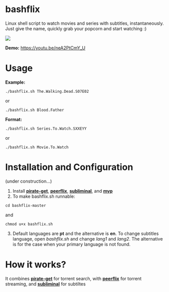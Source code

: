 # bashflix
Linux shell script to watch movies and series with subtitles, instantaneously. Just give the name, quickly grab your popcorn and start watching :) 

![](http://i.imgur.com/FX4bt1B.gif)

**Demo:** https://youtu.be/neA2PtCmY_U

# Usage
**Example:** 
```
./bashflix.sh The.Walking.Dead.S07E02
```
or
```
./bashflix.sh Blood.Father
```
**Format:** 
```
./bashflix.sh Series.To.Watch.SXXEYY
```
or
```
./bashflix.sh Movie.To.Watch
``` 

# Installation and Configuration
(under construction...)

1. Install [**pirate-get**](https://github.com/vikstrous/pirate-get), [**peerflix**](https://github.com/mafintosh/peerflix), [**subliminal**](https://github.com/Diaoul/subliminal), and [**mvp**](http://ubuntuhandbook.org/index.php/2016/07/install-mpv-media-player-ubuntu-16-04/)
2. To make bashflix.sh runnable:
  ```
  cd bashflix-master
  ```
  and
  ```
  chmod u+x bashflix.sh
  ``` 
3. Default languages are **pt** and the alternative is **en**. To change subtitles language, open *bashflix.sh* and change *lang1* and *lang2*. The alternative is for the case when your primary language is not found.

# How it works?
It combines [**pirate-get**](https://github.com/vikstrous/pirate-get) for torrent search, with [**peerflix**](https://github.com/mafintosh/peerflix) for torrent streaming, and [**subliminal**](https://github.com/Diaoul/subliminal) for subtiltes








